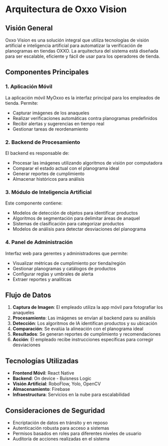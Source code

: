 # Arquitectura de Oxxo Vision

## Visión General

Oxxo Vision es una solución integral que utiliza tecnologías de visión artificial e inteligencia artificial para automatizar la verificación de planogramas en tiendas OXXO. La arquitectura del sistema está diseñada para ser escalable, eficiente y fácil de usar para los operadores de tienda.

## Componentes Principales

### 1. Aplicación Móvil

La aplicación móvil MyOxxo es la interfaz principal para los empleados de tienda. Permite:

- Capturar imágenes de los anaqueles
- Realizar verificaciones automáticas contra planogramas predefinidos
- Recibir alertas y sugerencias en tiempo real
- Gestionar tareas de reordenamiento

### 2. Backend de Procesamiento

El backend es responsable de:

- Procesar las imágenes utilizando algoritmos de visión por computadora
- Comparar el estado actual con el planograma ideal
- Generar reportes de cumplimiento
- Almacenar históricos para análisis

### 3. Módulo de Inteligencia Artificial

Este componente contiene:

- Modelos de detección de objetos para identificar productos
- Algoritmos de segmentación para delimitar áreas de anaquel
- Sistemas de clasificación para categorizar productos
- Modelos de análisis para detectar desviaciones del planograma

### 4. Panel de Administración

Interfaz web para gerentes y administradores que permite:

- Visualizar métricas de cumplimiento por tienda/región
- Gestionar planogramas y catálogos de productos
- Configurar reglas y umbrales de alerta
- Extraer reportes y analíticas

## Flujo de Datos

1. **Captura de Imagen**: El empleado utiliza la app móvil para fotografiar los anaqueles
2. **Procesamiento**: Las imágenes se envían al backend para su análisis
3. **Detección**: Los algoritmos de IA identifican productos y su ubicación
4. **Comparación**: Se evalúa la alineación con el planograma ideal
5. **Resultados**: Se generan reportes de cumplimiento y recomendaciones
6. **Acción**: El empleado recibe instrucciones específicas para corregir desviaciones

## Tecnologías Utilizadas

- **Frontend Móvil**: React Native
- **Backend**: On device - Buisness Logic
- **Visión Artificial**: RoboFlow, Yolo, OpenCV
- **Almacenamiento**: Firebase
- **Infraestructura**: Servicios en la nube para escalabilidad

## Consideraciones de Seguridad
- Encriptación de datos en tránsito y en reposo
- Autenticación robusta para acceso a sistemas
- Permisos basados en roles para diferentes niveles de usuario
- Auditoría de acciones realizadas en el sistema 